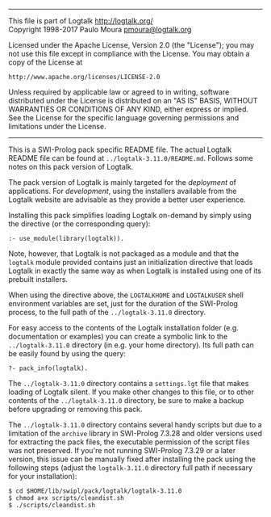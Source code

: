 ________________________________________________________________________

This file is part of Logtalk <http://logtalk.org/>  
Copyright 1998-2017 Paulo Moura <pmoura@logtalk.org>

Licensed under the Apache License, Version 2.0 (the "License");
you may not use this file except in compliance with the License.
You may obtain a copy of the License at

    http://www.apache.org/licenses/LICENSE-2.0

Unless required by applicable law or agreed to in writing, software
distributed under the License is distributed on an "AS IS" BASIS,
WITHOUT WARRANTIES OR CONDITIONS OF ANY KIND, either express or implied.
See the License for the specific language governing permissions and
limitations under the License.
________________________________________________________________________


This is a SWI-Prolog pack specific README file. The actual Logtalk
README file can be found at `../logtalk-3.11.0/README.md`. Follows
some notes on this pack version of Logtalk.

The pack version of Logtalk is mainly targeted for the *deployment*
of applications. For *development*, using the installers available
from the Logtalk website are advisable as they provide a better user
experience.

Installing this pack simplifies loading Logtalk on-demand by simply
using the directive (or the corresponding query):

	:- use_module(library(logtalk)).

Note, however, that Logtalk is not packaged as a module and that the
`logtalk` module provided contains just an initialization directive
that loads Logtalk in exactly the same way as when Logtalk is installed
using one of its prebuilt installers.

When using the directive above, the `LOGTALKHOME` and `LOGTALKUSER`
shell environment variables are set, just for the duration of the
SWI-Prolog process, to the full path of the `../logtalk-3.11.0`
directory.

For easy access to the contents of the Logtalk installation folder
(e.g. documentation or examples) you can create a symbolic link to the
`../logtalk-3.11.0` directory (in e.g. your home directory). Its full
path can be easily found by using the query:

	?- pack_info(logtalk).

The `../logtalk-3.11.0` directory contains a `settings.lgt` file that
makes loading of Logtalk silent. If you make other changes to this file,
or to other contents of the `../logtalk-3.11.0` directory, be sure to
make a backup before upgrading or removing this pack.

The `../logtalk-3.11.0` directory contains several handy scripts but due
to a limitation of the `archive` library in SWI-Prolog 7.3.28 and older
versions used for extracting the pack files, the executable permission
of the script files was not preserved. If you're not running SWI-Prolog
7.3.29 or a later version, this issue can be manually fixed after installing
the pack using the following steps (adjust the `logtalk-3.11.0` directory
full path if necessary for your installation):

	$ cd $HOME/lib/swipl/pack/logtalk/logtalk-3.11.0
	$ chmod a+x scripts/cleandist.sh
	$ ./scripts/cleandist.sh
